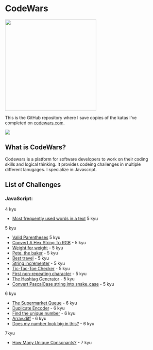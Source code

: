 # CodeWars

<img src="https://miro.medium.com/max/800/0*A9tl7UqgiAG7RNoz.webp" width=300 />

This is the GitHub repository where I save copies of the katas I've completed on
[codewars.com](https://www.codewars.com/).

<img src="https://www.codewars.com/users/SachiGoto/badges/large">

## What is CodeWars?

Codewars is a platform for software developers to work on their coding skills and logical thinking.
It provides codeing challenges in multiple different lanugages. I specialize in Javascript. 

## List of Challenges

### JavaScript:

4 kyu
* [Most frequently used words in a text](/5kyu/mostFrequentlyUsedWords-4kyu.js) 5 kyu

5 kyu
* [Valid Parentheses](/5kyu/valid-parentheses-5kyu.js) 5 kyu
* [Convert A Hex String To RGB](/5kyu/convert-a-hex-string-5kyu.js) - 5 kyu
* [Weight for weight](/5kyu/weight-for-weight-5kyu.js) - 5 kyu
* [Pete, the baker](/5kyu/pete-theBaker-5kyu.js) - 5 kyu
* [Best travel](/5kyu/bestTravel-5kyu.js) - 5 kyu
* [String incrementer](/5kyu/stringincrementer-5kyu.js) - 5 kyu
* [Tic-Tac-Toe Checker](/5kyu/tic-tac-toe-checker-5kyu.js) - 5 kyu
* [First non-repeating character](/5kyu/firstNonRepeatingCharacter-5kyu.js) - 5 kyu
* [The Hashtag Generator](/5kyu/theHashtagGenerator-5kyu.js) - 5 kyu
* [Convert PascalCase string into snake_case](/5kyu/convert-a-hex-string-5kyu.js) - 5 kyu

6 kyu
* [The Supermarket Queue](/6kyu/theSupermarketQueue-6kyu.js) - 6 kyu
* [Duplicate Encoder](/6kyu/duplicateEncoder-6kyu.js) - 6 kyu
* [Find the unique number](/6kyu/findTheUniqueNumber-6kyu.js) - 6 kyu
* [Array.diff](/6kyu/array.diff-6kyu.js) - 6 kyu
* [Does my number look big in this?](/6kyu/doesMyNumberLookBigInThis-6kyu.js) - 6 kyu

7kyu
* [How Many Unique Consonants?](/7kyu/howManyUniqueConsonants-7kyu.js) - 7 kyu


